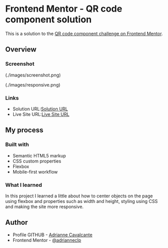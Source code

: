 # Frontend Mentor - QR code component solution

This is a solution to the [QR code component challenge on Frontend Mentor](https://www.frontendmentor.io/challenges/qr-code-component-iux_sIO_H). 


## Overview

### Screenshot

(./images/screenshot.png)

(./images/responsive.png)


### Links

- Solution URL:[Solution URL](https://github.com/adrianneclp/qr-code-component-main)
- Live Site URL:[Live Site URL](https://adrianneclp.github.io/qr-code-component-main/)

## My process

### Built with

- Semantic HTML5 markup
- CSS custom properties
- Flexbox
- Mobile-first workflow


### What I learned

In this project I learned a little about how to center objects on the page using flexbox and properties such as width and height, styling using CSS and making the site more responsive.


## Author

- Profile GITHUB - [Adrianne Cavalcante](https://github.com/adrianneclp)
- Frontend Mentor - [@adrianneclp](https://www.frontendmentor.io/profile/adrianneclp)